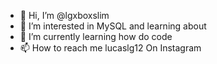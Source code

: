 - 👋 Hi, I’m @lgxboxslim
- 👀 I’m interested in MySQL and learning about 
- 🌱 I’m currently learning how do code 
- 📫 How to reach me lucaslg12 On Instagram 

<!---
lgxboxslim/lgxboxslim is a ✨ special ✨ repository because its `README.md` (this file) appears on your GitHub profile.
You can click the Preview link to take a look at your changes.
--->
